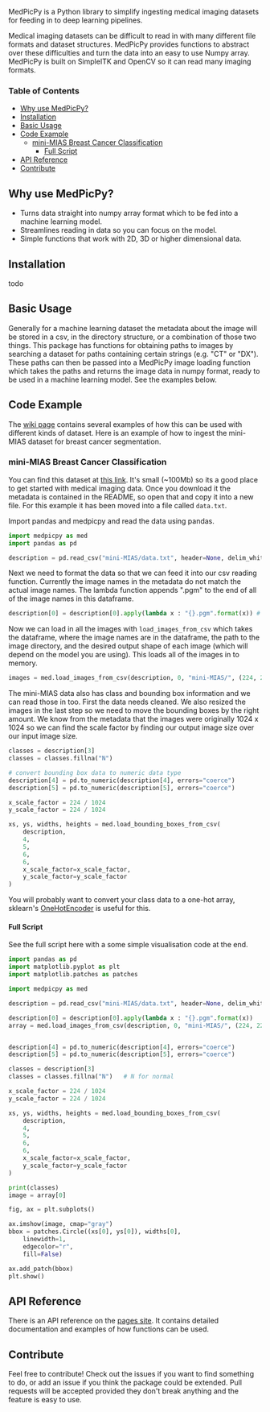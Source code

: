 MedPicPy is a Python library to simplify ingesting medical imaging 
datasets for feeding in to deep learning pipelines. 

Medical imaging datasets can be difficult to read in with many 
different file formats and dataset structures. MedPicPy
provides functions to abstract over these difficulties 
and turn the data into an easy to use Numpy array. 
MedPicPy is built on SimpleITK and OpenCV so it 
can read many imaging formats. 
### Table of Contents
- [Why use MedPicPy?](#why-use-medpicpy)
- [Installation](#installation)
- [Basic Usage](#basic-usage)
- [Code Example](#code-example)
  - [mini-MIAS Breast Cancer Classification](#mini-mias-breast-cancer-classification)
    - [Full Script](#full-script)
- [API Reference](#api-reference)
- [Contribute](#contribute)

## Why use MedPicPy?
* Turns data straight into numpy array format which to be fed 
into a machine learning model.
* Streamlines reading in data so you can focus on the model. 
* Simple functions that work with 2D, 3D or higher dimensional data.

## Installation
todo

## Basic Usage
Generally for a machine learning dataset the 
metadata about the image will be stored in a csv, in the 
directory structure, or a combination of those two things. 
This package has functions for obtaining paths to 
images by searching a dataset for paths containing 
certain strings (e.g. "CT" or "DX"). These paths can
then be passed into a MedPicPy image loading function
which takes the paths and returns the image data in 
numpy format, ready to be used in a machine learning model. 
See the examples below. 

## Code Example
The [wiki page](https://github.com/cdmacfadyen/MedPicPy/wiki) contains 
several examples of how this can be used with different kinds of dataset.
Here is an example of how to ingest the mini-MIAS dataset for 
breast cancer segmentation. 

### mini-MIAS Breast Cancer Classification
You can find this dataset at [this link](http://peipa.essex.ac.uk/info/mias.html). It's small (~100Mb) so its a good place to get started with medical imaging data. Once you download it the metadata is contained in the README, so open that and copy it into a new file. For this example it has been moved into a file called `data.txt`. 

Import pandas and medpicpy and read the data using pandas.
```python
import medpicpy as med
import pandas as pd

description = pd.read_csv("mini-MIAS/data.txt", header=None, delim_whitespace=True) # delim whitespace because the data is space separated
```
Next we need to format the data so that we can feed it into our csv reading function. Currently the image names in the metadata do not match the actual image names. The lambda function appends ".pgm" to the end of all of the image names in this dataframe. 
```python
description[0] = description[0].apply(lambda x : "{}.pgm".format(x)) # append .pgm to image names
```
Now we can load in all the images with `load_images_from_csv` which takes the dataframe, where the image names are in the dataframe, the path to the image directory, and the desired output shape of each image (which will depend on the model you are using). This loads all of the images in to memory.
```python
images = med.load_images_from_csv(description, 0, "mini-MIAS/", (224, 224))
```
The mini-MIAS data also has class and bounding box information and we can read those in too. First the data needs cleaned. We also resized the images in the last step so we need to move the bounding boxes by the right amount. We know from the metadata that the images were originally 1024 x 1024 so we can find the scale factor by finding our output image size over our input image size.
```python
classes = description[3]
classes = classes.fillna("N")

# convert bounding box data to numeric data type
description[4] = pd.to_numeric(description[4], errors="coerce")
description[5] = pd.to_numeric(description[5], errors="coerce")

x_scale_factor = 224 / 1024
y_scale_factor = 224 / 1024

xs, ys, widths, heights = med.load_bounding_boxes_from_csv(
    description, 
    4, 
    5, 
    6, 
    6, 
    x_scale_factor=x_scale_factor, 
    y_scale_factor=y_scale_factor
)
```
You will probably want to convert your class data to a one-hot array, 
sklearn's [OneHotEncoder](https://scikit-learn.org/stable/modules/generated/sklearn.preprocessing.OneHotEncoder.html#sklearn.preprocessing.OneHotEncoder) is 
useful for this. 
#### Full Script
See the full script here with a some simple visualisation code at the end.
```python
import pandas as pd
import matplotlib.pyplot as plt
import matplotlib.patches as patches

import medpicpy as med

description = pd.read_csv("mini-MIAS/data.txt", header=None, delim_whitespace=True) # delim whitespace because the data is space separated

description[0] = description[0].apply(lambda x : "{}.pgm".format(x))
array = med.load_images_from_csv(description, 0, "mini-MIAS/", (224, 224))


description[4] = pd.to_numeric(description[4], errors="coerce")
description[5] = pd.to_numeric(description[5], errors="coerce")

classes = description[3]
classes = classes.fillna("N")   # N for normal

x_scale_factor = 224 / 1024
y_scale_factor = 224 / 1024

xs, ys, widths, heights = med.load_bounding_boxes_from_csv(
    description, 
    4, 
    5, 
    6, 
    6, 
    x_scale_factor=x_scale_factor, 
    y_scale_factor=y_scale_factor
)

print(classes)
image = array[0]

fig, ax = plt.subplots()

ax.imshow(image, cmap="gray")
bbox = patches.Circle((xs[0], ys[0]), widths[0],
    linewidth=1,
    edgecolor="r",
    fill=False)

ax.add_patch(bbox)
plt.show()

``` 

## API Reference
There is an API reference on the [pages site](https://cdmacfadyen.github.io/MedPicPy/). It contains detailed documentation and examples of how functions can be used. 

## Contribute
Feel free to contribute! Check out the issues if you 
want to find something to do, or add an issue if you think the 
package could be extended. Pull requests will be accepted provided 
they don't break anything and the feature is easy to use. 